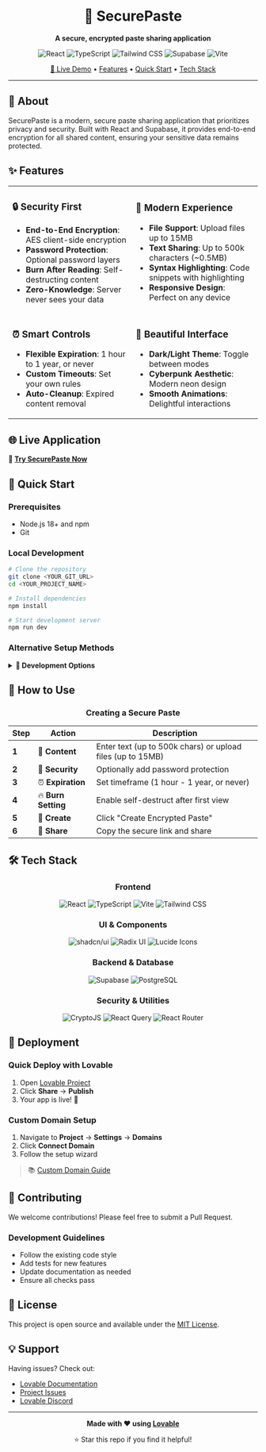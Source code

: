 <div align="center">

# 🔐 SecurePaste

<p align="center">
  <strong>A secure, encrypted paste sharing application</strong>
</p>

<p align="center">
  <img src="https://img.shields.io/badge/React-18.3.1-61DAFB?style=for-the-badge&logo=react&logoColor=white" alt="React" />
  <img src="https://img.shields.io/badge/TypeScript-5.0-3178C6?style=for-the-badge&logo=typescript&logoColor=white" alt="TypeScript" />
  <img src="https://img.shields.io/badge/Tailwind_CSS-3.4-06B6D4?style=for-the-badge&logo=tailwindcss&logoColor=white" alt="Tailwind CSS" />
  <img src="https://img.shields.io/badge/Supabase-3ECF8E?style=for-the-badge&logo=supabase&logoColor=white" alt="Supabase" />
  <img src="https://img.shields.io/badge/Vite-5.0-646CFF?style=for-the-badge&logo=vite&logoColor=white" alt="Vite" />
</p>

<p align="center">
  <a href="https://lovable.dev/projects/3b0575dc-0c7a-4040-a488-5eecc199124a">🚀 Live Demo</a> •
  <a href="#-features">Features</a> •
  <a href="#-quick-start">Quick Start</a> •
  <a href="#-tech-stack">Tech Stack</a>
</p>

</div>

---

## 📖 About

SecurePaste is a modern, secure paste sharing application that prioritizes privacy and security. Built with React and Supabase, it provides end-to-end encryption for all shared content, ensuring your sensitive data remains protected.

## ✨ Features

<table>
<tr>
<td>

### 🔒 Security First
- **End-to-End Encryption**: AES client-side encryption
- **Password Protection**: Optional password layers
- **Burn After Reading**: Self-destructing content
- **Zero-Knowledge**: Server never sees your data

</td>
<td>

### 🚀 Modern Experience  
- **File Support**: Upload files up to 15MB
- **Text Sharing**: Up to 500k characters (~0.5MB)
- **Syntax Highlighting**: Code snippets with highlighting
- **Responsive Design**: Perfect on any device

</td>
</tr>
<tr>
<td>

### ⏰ Smart Controls
- **Flexible Expiration**: 1 hour to 1 year, or never
- **Custom Timeouts**: Set your own rules
- **Auto-Cleanup**: Expired content removal

</td>
<td>

### 🎨 Beautiful Interface
- **Dark/Light Theme**: Toggle between modes
- **Cyberpunk Aesthetic**: Modern neon design
- **Smooth Animations**: Delightful interactions

</td>
</tr>
</table>

## 🌐 Live Application

**🔗 [Try SecurePaste Now](https://lovable.dev/projects/3b0575dc-0c7a-4040-a488-5eecc199124a)**

## 🚀 Quick Start

### Prerequisites

- Node.js 18+ and npm
- Git

### Local Development

```bash
# Clone the repository
git clone <YOUR_GIT_URL>
cd <YOUR_PROJECT_NAME>

# Install dependencies
npm install

# Start development server
npm run dev
```

### Alternative Setup Methods

<details>
<summary><strong>🔧 Development Options</strong></summary>

#### Via Lovable (Recommended)
Simply visit the [Lovable Project](https://lovable.dev/projects/3b0575dc-0c7a-4040-a488-5eecc199124a) and start prompting. Changes are auto-committed.

#### GitHub Codespaces
1. Click the **Code** button → **Codespaces** tab
2. Click **New codespace**
3. Edit directly in the browser

#### Direct GitHub Editing
Navigate to files and click the **Edit** (pencil) icon

</details>

## 📱 How to Use

<div align="center">

### Creating a Secure Paste

</div>

| Step | Action | Description |
|------|--------|-------------|
| **1** | 📝 **Content** | Enter text (up to 500k chars) or upload files (up to 15MB) |
| **2** | 🔐 **Security** | Optionally add password protection |
| **3** | ⏰ **Expiration** | Set timeframe (1 hour - 1 year, or never) |
| **4** | 🔥 **Burn Setting** | Enable self-destruct after first view |
| **5** | 🚀 **Create** | Click "Create Encrypted Paste" |
| **6** | 🔗 **Share** | Copy the secure link and share |

## 🛠️ Tech Stack

<div align="center">

### Frontend
![React](https://img.shields.io/badge/React-18.3.1-61DAFB?style=flat-square&logo=react)
![TypeScript](https://img.shields.io/badge/TypeScript-5.0+-3178C6?style=flat-square&logo=typescript)
![Vite](https://img.shields.io/badge/Vite-5.0+-646CFF?style=flat-square&logo=vite)
![Tailwind CSS](https://img.shields.io/badge/Tailwind-3.4+-06B6D4?style=flat-square&logo=tailwindcss)

### UI & Components
![shadcn/ui](https://img.shields.io/badge/shadcn%2Fui-Latest-000000?style=flat-square)
![Radix UI](https://img.shields.io/badge/Radix_UI-Latest-8B5CF6?style=flat-square)
![Lucide Icons](https://img.shields.io/badge/Lucide-Icons-F56565?style=flat-square)

### Backend & Database
![Supabase](https://img.shields.io/badge/Supabase-Latest-3ECF8E?style=flat-square&logo=supabase)
![PostgreSQL](https://img.shields.io/badge/PostgreSQL-14+-336791?style=flat-square&logo=postgresql)

### Security & Utilities
![CryptoJS](https://img.shields.io/badge/CryptoJS-AES-FF6B6B?style=flat-square)
![React Query](https://img.shields.io/badge/TanStack_Query-5.0+-FF4154?style=flat-square)
![React Router](https://img.shields.io/badge/React_Router-6.0+-CA4245?style=flat-square)

</div>

## 🚀 Deployment

### Quick Deploy with Lovable
1. Open [Lovable Project](https://lovable.dev/projects/3b0575dc-0c7a-4040-a488-5eecc199124a)
2. Click **Share** → **Publish**
3. Your app is live! 🎉

### Custom Domain Setup
1. Navigate to **Project** → **Settings** → **Domains**
2. Click **Connect Domain**
3. Follow the setup wizard

> 📚 [Custom Domain Guide](https://docs.lovable.dev/tips-tricks/custom-domain#step-by-step-guide)

## 🤝 Contributing

We welcome contributions! Please feel free to submit a Pull Request.

### Development Guidelines
- Follow the existing code style
- Add tests for new features
- Update documentation as needed
- Ensure all checks pass

## 📄 License

This project is open source and available under the [MIT License](LICENSE).

## 💡 Support

Having issues? Check out:
- [Lovable Documentation](https://docs.lovable.dev/)
- [Project Issues](https://github.com/your-username/securepaste/issues)
- [Lovable Discord](https://discord.gg/lovable)

---

<div align="center">

**Made with ❤️ using [Lovable](https://lovable.dev)**

⭐ Star this repo if you find it helpful!

</div>
